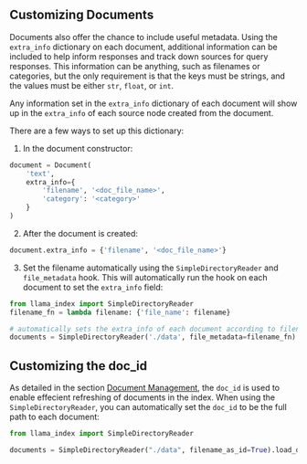 ## Customizing Documents

Documents also offer the chance to include useful metadata. Using the `extra_info` dictionary on each document, additional information can be included to help inform responses and track down sources for query responses. This information can be anything, such as filenames or categories, but the only requirement is that the keys must be strings, and the values must be either `str`, `float`, or `int`.

Any information set in the `extra_info` dictionary of each document will show up in the `extra_info` of each source node created from the document.

There are a few ways to set up this dictionary:

1. In the document constructor:

```python
document = Document(
    'text', 
    extra_info={
        'filename', '<doc_file_name>', 
        'category': '<category>'
    }
)
```

2. After the document is created:

```python
document.extra_info = {'filename', '<doc_file_name>'}
```

3. Set the filename automatically using the `SimpleDirectoryReader` and `file_metadata` hook. This will automatically run the hook on each document to set the `extra_info` field:

```python
from llama_index import SimpleDirectoryReader
filename_fn = lambda filename: {'file_name': filename}

# automatically sets the extra_info of each document according to filename_fn
documents = SimpleDirectoryReader('./data', file_metadata=filename_fn)
```

## Customizing the doc_id

As detailed in the section [Document Management](../index/document_management.md), the `doc_id` is used to enable effecient refreshing of documents in the index. When using the `SimpleDirectoryReader`, you can automatically set the `doc_id` to be the full path to each document:

```python
from llama_index import SimpleDirectoryReader

documents = SimpleDirectoryReader("./data", filename_as_id=True).load_data()
```
